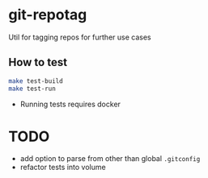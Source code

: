 # git-repotag

Util for tagging repos for further use cases

## How to test

```bash
make test-build
make test-run
```

* Running tests requires docker

# TODO

* add option to parse from other than global `.gitconfig`
* refactor tests into volume
